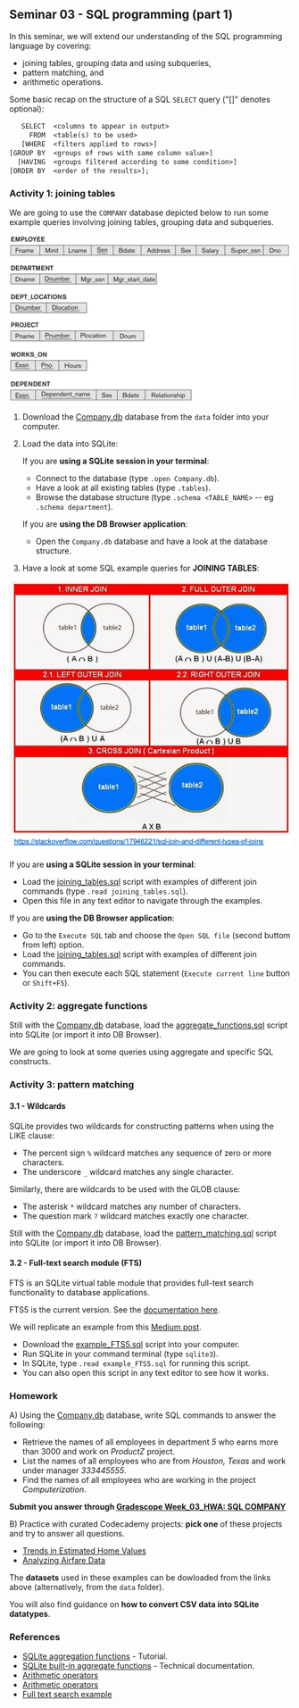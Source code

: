 ## Seminar 03 - SQL programming (part 1)

In this seminar, we will extend our understanding of the SQL programming language by covering:

- joining tables, grouping data and using subqueries,
- pattern matching, and
- arithmetic operations.

Some basic recap on the structure of a SQL `SELECT` query ("[]" denotes optional):

```
   SELECT  <columns to appear in output>
     FROM  <table(s) to be used>
   [WHERE  <filters applied to rows>]
[GROUP BY  <groups of rows with same column value>]
  [HAVING  <groups filtered according to some condition>]
[ORDER BY  <order of the results>];
```

### Activity 1: joining tables

We are going to use the `COMPANY` database depicted below to run some example queries involving joining tables, grouping data and subqueries.

<img src="./figs/ER_COMPANY.png" width="600">

1. Download the [Company.db](./data/Company.db) database from the `data` folder into your computer.

2. Load the data into SQLite:

   If you are **using a SQLite session in your terminal**:
   - Connect to the database (type `.open Company.db`).
   - Have a look at all existing tables (type `.tables`).
   - Browse the database structure (type `.schema <TABLE_NAME>` -- eg `.schema department`).

   If you are **using the DB Browser application**:
   - Open the `Company.db` database and have a look at the database structure.

3. Have a look at some SQL example queries for **JOINING TABLES**:

<img src="./figs/TypesofJoin.png" width="600">

   If you are **using a SQLite session in your terminal**:
   - Load the [joining_tables.sql](./joining_tables.sql) script with examples of different join commands (type `.read joining_tables.sql`).
   - Open this file in any text editor to navigate through the examples.

   If you are **using the DB Browser application**:
   - Go to the `Execute SQL` tab and choose the `Open SQL file` (second buttom from left) option.
   - Load the [joining_tables.sql](./joining_tables.sql) script with examples of different join commands.
   - You can then execute each SQL statement (`Execute current line` button or `Shift+F5`).

### Activity 2: aggregate functions

Still with the [Company.db](./data/Company.db) database, load the [aggregate_functions.sql](./aggregate_functions.sql) script into SQLite (or import it into DB Browser).

We are going to look at some queries using aggregate and specific SQL constructs.

### Activity 3: pattern matching

#### 3.1 - Wildcards

SQLite provides two wildcards for constructing patterns when using the LIKE clause:

- The percent sign `%` wildcard matches any sequence of zero or more characters.
- The underscore `_` wildcard matches any single character.

Similarly, there are wildcards to be used with the GLOB clause:

- The asterisk `*` wildcard matches any number of characters.
- The question mark `?` wildcard matches exactly one character.

Still with the [Company.db](./data/Company.db) database, load the [pattern_matching.sql](./pattern_matching.sql) script into SQLite (or import it into DB Browser).

#### 3.2 - Full-text search module (FTS)

FTS is an SQLite virtual table module that provides full-text search functionality to database applications.

FTS5 is the current version. See the [documentation here](https://www.sqlite.org/fts5.html).

We will replicate an example from this [Medium post](https://medium.com/hackernoon/sqlite-the-unknown-feature-edfa73a6f022).

- Download the [example_FTS5.sql](./example_FTS5.sql) script into your computer.
- Run SQLite in your command terminal (type ``sqlite3``).
- In SQLite, type ``.read example_FTS5.sql`` for running this script.
- You can also open this script in any text editor to see how it works.

### Homework

A) Using the [Company.db](./data/Company.db) database, write SQL commands to answer the following:

- Retrieve the names of all employees in department *5* who earns more than 3000 and work on *ProductZ* project.
- List the names of all employees who are from *Houston, Texas* and work under manager *333445555*.
- Find the names of all employees who are working in the project *Computerization*.

**Submit you answer through [Gradescope Week_03_HWA: SQL COMPANY](https://www.gradescope.com/courses/278944/assignments/1489643/submissions)**

B) Practice with curated Codecademy projects: **pick one** of these projects and try to answer all questions.

- [Trends in Estimated Home Values](https://discuss.codecademy.com/t/data-science-independent-project-4-home-value-trends/419948)
- [Analyzing Airfare Data](https://discuss.codecademy.com/t/data-science-independent-project-5-analyze-airfare-data/419949)

The **datasets** used in these examples can be dowloaded from the links above (alternatively, from the `data` folder).

You will also find guidance on **how to convert CSV data into SQLite datatypes**.

### References

- [SQLite aggregation functions](https://www.sqlitetutorial.net/sqlite-aggregate-functions/) - Tutorial.
- [SQLite built-in aggregate functions](https://sqlite.org/lang_aggfunc.html) - Technical documentation.
- [Arithmetic operators](https://www.tutlane.com/tutorial/sqlite/sqlite-operators)
- [Arithmetic operators](https://www.w3resource.com/sqlite/arithmetic-operators.php)
- [Full text search example](https://www.sqlitetutorial.net/sqlite-full-text-search/)
